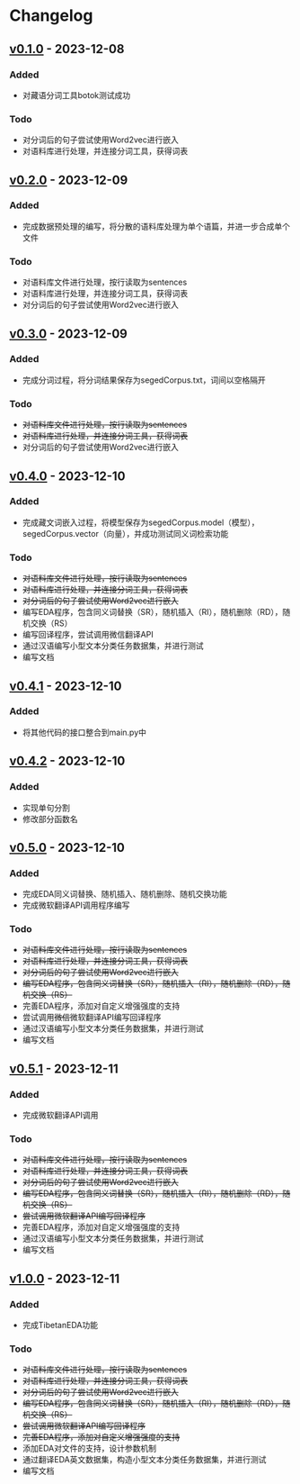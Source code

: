 # Changelog

## [v0.1.0](https://github.com/Hana61/TibetanEDA/releases/tag/v0.1.0) - 2023-12-08

### Added

* 对藏语分词工具botok测试成功

### Todo

* 对分词后的句子尝试使用Word2vec进行嵌入
* 对语料库进行处理，并连接分词工具，获得词表

## [v0.2.0](https://github.com/Hana61/TibetanEDA/releases/tag/v0.2.0) - 2023-12-09

### Added

* 完成数据预处理的编写，将分散的语料库处理为单个语篇，并进一步合成单个文件

### Todo

* 对语料库文件进行处理，按行读取为sentences
* 对语料库进行处理，并连接分词工具，获得词表
* 对分词后的句子尝试使用Word2vec进行嵌入

## [v0.3.0](https://github.com/Hana61/TibetanEDA/releases/tag/v0.3.0) - 2023-12-09

### Added

* 完成分词过程，将分词结果保存为segedCorpus.txt，词间以空格隔开

### Todo

* ~~对语料库文件进行处理，按行读取为sentences~~
* ~~对语料库进行处理，并连接分词工具，获得词表~~
* 对分词后的句子尝试使用Word2vec进行嵌入

## [v0.4.0](https://github.com/Hana61/TibetanEDA/releases/tag/v0.4.0) - 2023-12-10

### Added

* 完成藏文词嵌入过程，将模型保存为segedCorpus.model（模型），segedCorpus.vector（向量），并成功测试同义词检索功能

### Todo

* ~~对语料库文件进行处理，按行读取为sentences~~
* ~~对语料库进行处理，并连接分词工具，获得词表~~
* ~~对分词后的句子尝试使用Word2vec进行嵌入~~
* 编写EDA程序，包含同义词替换（SR），随机插入（RI），随机删除（RD），随机交换（RS）
* 编写回译程序，尝试调用微信翻译API
* 通过汉语编写小型文本分类任务数据集，并进行测试
* 编写文档

## [v0.4.1](https://github.com/Hana61/TibetanEDA/releases/tag/v0.4.1) - 2023-12-10

### Added

* 将其他代码的接口整合到main.py中

## [v0.4.2](https://github.com/Hana61/TibetanEDA/releases/tag/v0.4.2) - 2023-12-10

### Added

* 实现单句分割
* 修改部分函数名

## [v0.5.0](https://github.com/Hana61/TibetanEDA/releases/tag/v0.5.0) - 2023-12-10

### Added

* 完成EDA同义词替换、随机插入、随机删除、随机交换功能
* 完成微软翻译API调用程序编写

### Todo

* ~~对语料库文件进行处理，按行读取为sentences~~
* ~~对语料库进行处理，并连接分词工具，获得词表~~
* ~~对分词后的句子尝试使用Word2vec进行嵌入~~
* ~~编写EDA程序，包含同义词替换（SR），随机插入（RI），随机删除（RD），随机交换（RS）~~
* 完善EDA程序，添加对自定义增强强度的支持
* 尝试调用~~微信~~微软翻译API编写回译程序
* 通过汉语编写小型文本分类任务数据集，并进行测试
* 编写文档

## [v0.5.1](https://github.com/Hana61/TibetanEDA/releases/tag/v0.5.0) - 2023-12-11

### Added

* 完成微软翻译API调用

### Todo

* ~~对语料库文件进行处理，按行读取为sentences~~
* ~~对语料库进行处理，并连接分词工具，获得词表~~
* ~~对分词后的句子尝试使用Word2vec进行嵌入~~
* ~~编写EDA程序，包含同义词替换（SR），随机插入（RI），随机删除（RD），随机交换（RS）~~
* ~~尝试调用微软翻译API编写回译程序~~
* 完善EDA程序，添加对自定义增强强度的支持
* 通过汉语编写小型文本分类任务数据集，并进行测试
* 编写文档

## [v1.0.0](https://github.com/Hana61/TibetanEDA/releases/tag/v1.0.0) - 2023-12-11

### Added

* 完成TibetanEDA功能

### Todo

* ~~对语料库文件进行处理，按行读取为sentences~~
* ~~对语料库进行处理，并连接分词工具，获得词表~~
* ~~对分词后的句子尝试使用Word2vec进行嵌入~~
* ~~编写EDA程序，包含同义词替换（SR），随机插入（RI），随机删除（RD），随机交换（RS）~~
* ~~尝试调用微软翻译API编写回译程序~~
* ~~完善EDA程序，添加对自定义增强强度的支持~~
* 添加EDA对文件的支持，设计参数机制
* 通过翻译EDA英文数据集，构造小型文本分类任务数据集，并进行测试
* 编写文档
